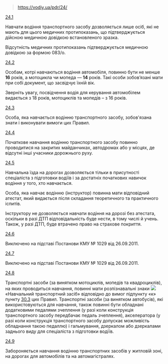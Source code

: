 > https://vodiy.ua/pdr/24/

[24.1](https://vodiy.ua/pdr/24/#241 "постійне посилання")

Навчати водіння транспортного засобу дозволяється лише осіб, які не мають для цього медичних протипоказань, що підтверджується дійсною медичною довідкою встановленого зразка.

Відсутність медичних протипоказань підтверджується медичною довідкою за формою 083/o.

[24.2](https://vodiy.ua/pdr/24/#242 "постійне посилання")

Особам, котрі навчаються водіння автомобіля, повинно бути не менше **16** років, а мотоцикла чи мопеда — **14** років. Такі особи зобов’язані мати при собі документ, що засвідчує їхній вік.

Зверніть увагу, посвідчення водія для керування автомобілем видається з 18 років, мотоциклів та мопедів – з 16 років.

[24.3](https://vodiy.ua/pdr/24/#243 "постійне посилання")

Особа, яка навчається водінню транспортного засобу, зобов'язана знати і виконувати вимоги цих Правил.

[24.4](https://vodiy.ua/pdr/24/#244 "постійне посилання")

Початкове навчання водінню транспортного засобу повинно проводитися на закритих майданчиках, автодромах або у місцях, де відсутні інші учасники дорожнього руху.

[24.5](https://vodiy.ua/pdr/24/#245 "постійне посилання")

Навчальна їзда на дорогах дозволяється тільки в присутності спеціаліста з підготовки водіїв і за достатніх початкових навичок водіння у того, хто навчається.

Особа, яка навчає водінню (інструктор) повинна мати відповідний атестат, який видається після складання теоретичного та практичного іспитів.

Інструктору не дозволяється навчати водіння на дорозі без атестата, оскільки в разі ДТП відповідальність буде нести, в тому числі й учень. Також, у разі ДТП, буде втрачено право на страхове покриття.

[24.6](https://vodiy.ua/pdr/24/#246 "постійне посилання")

Виключено на підставі Постанови КМУ № 1029 від 26.09.2011.

[24.7](https://vodiy.ua/pdr/24/#247 "постійне посилання")

Виключено на підставі Постанови КМУ № 1029 від 26.09.2011.

[24.8](https://vodiy.ua/pdr/24/#248 "постійне посилання")

Транспортні засоби (за винятком мотоциклів, мопедів та квадроциклів), на яких проводиться навчання, повинні мати розпізнавальні знаки ![](https://vodiy.ua/media/uploads/signs/8.16.png) «Навчальний транспортний засіб» відповідно до вимог підпункту «к» пункту [30.3](https://vodiy.ua/pdr/30/#303) цих Правил. Транспортні засоби (за винятком автобусів), які використовуються для навчання, також повинні бути обладнані додатковими педалями зчеплення (у разі коли конструкція транспортного засобу передбачає педаль зчеплення), акселератора (у разі коли конструкція транспортного засобу допускає можливість обладнання такою педаллю) і гальмування, дзеркалом або дзеркалами заднього виду для спеціаліста з підготовки водіїв.

[24.9](https://vodiy.ua/pdr/24/#249 "постійне посилання")

Забороняється навчання водінню транспортних засобів у житловій зоні, на дорогах для автомобілів та на автомагістралях.